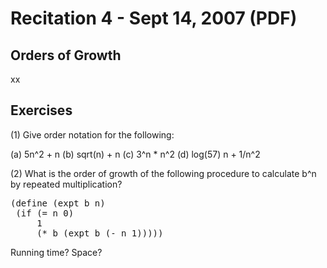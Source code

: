 Recitation 4 - Sept 14, 2007 (PDF)
================================== 

Orders of Growth
---------------- 

xx

Exercises
--------- 

(1) Give order notation for the following:

 (a) 5n^2 + n
 (b) sqrt(n) + n
 (c) 3^n * n^2
 (d) log(57) n + 1/n^2

(2) What is the order of growth of the following procedure to calculate b^n by repeated multiplication?

<pre>
(define (expt b n)
 (if (= n 0)
     1
     (* b (expt b (- n 1)))))
</pre>

Running time? Space?